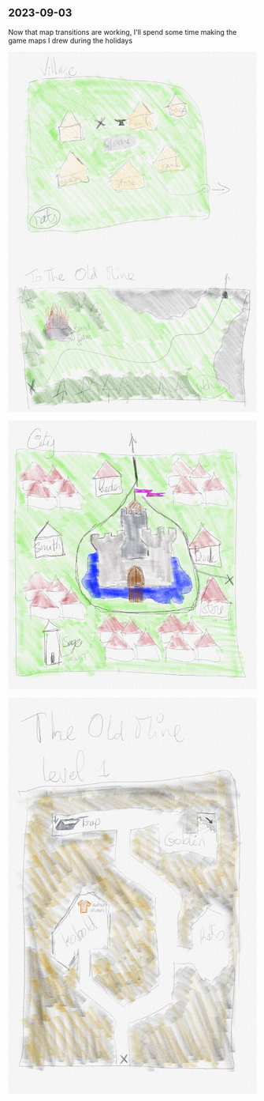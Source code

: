 ## 2023-09-03

Now that map transitions are working, I'll spend some time making the game maps I drew during the holidays

![](binaries/village_to_the_old_mine.png)

![](binaries/town.png)

![](binaries/oldmine.png)
